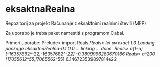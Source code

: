 eksaktnaRealna
==============

Repozitorij za projekt Računanje z eksaktnimi realnimi števili (MFP)

Za uporabo je treba paket namestiti s programom Cabal.

Primeri uporabe:
Prelude> import Reals
*Reals> let a=exact 1.3
Loading package eksaktnaRealna-0.1.0.0 ... linking ... done.
*Reals> a*(1-a)
[-1635786*2^-22,-1635768*2^-22] -0.3899996280670166
*Reals> a^200
[1705561*2^55,1706556*2^55] 6.146723539897814e22 